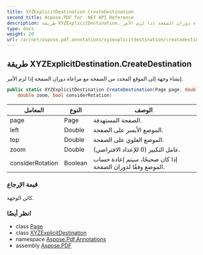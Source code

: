 ```yaml
---
title: XYZExplicitDestination.CreateDestination
second_title: Aspose.PDF for .NET API Reference
description: طريقة XYZExplicitDestination. إنشاء وجهة إلى الموقع المحدد من الصفحة مع مراعاة دوران الصفحة إذا لزم الأمر
type: docs
weight: 20
url: /ar/net/aspose.pdf.annotations/xyzexplicitdestination/createdestination/
---
```

## طريقة XYZExplicitDestination.CreateDestination

إنشاء وجهة إلى الموقع المحدد من الصفحة مع مراعاة دوران الصفحة إذا لزم الأمر.

```csharp
public static XYZExplicitDestination CreateDestination(Page page, double left, double top, 
    double zoom, bool considerRotation)
```

| المعامل | النوع | الوصف |
| --- | --- | --- |
| page | Page | الصفحة المستهدفة. |
| left | Double | الموضع الأيسر على الصفحة. |
| top | Double | الموضع العلوي على الصفحة. |
| zoom | Double | عامل التكبير (0 للإعداد الافتراضي). |
| considerRotation | Boolean | إذا كان صحيحًا، سيتم إعادة حساب الموضع وفقًا لدوران الصفحة. |

### قيمة الإرجاع

كائن الوجهة.

### انظر أيضًا

* class [Page](../../../aspose.pdf/page/)
* class [XYZExplicitDestination](../)
* namespace [Aspose.Pdf.Annotations](../../../aspose.pdf.annotations/)
* assembly [Aspose.PDF](../../../)